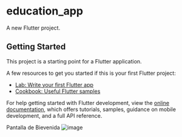 # education_app

A new Flutter project.

## Getting Started

This project is a starting point for a Flutter application.

A few resources to get you started if this is your first Flutter project:

- [Lab: Write your first Flutter app](https://docs.flutter.dev/get-started/codelab)
- [Cookbook: Useful Flutter samples](https://docs.flutter.dev/cookbook)

For help getting started with Flutter development, view the
[online documentation](https://docs.flutter.dev/), which offers tutorials,
samples, guidance on mobile development, and a full API reference.

Pantalla de Bievenida
![image](https://user-images.githubusercontent.com/61034783/236649343-b62a2a98-3611-4862-aa79-9d6f1ff5892f.png)

